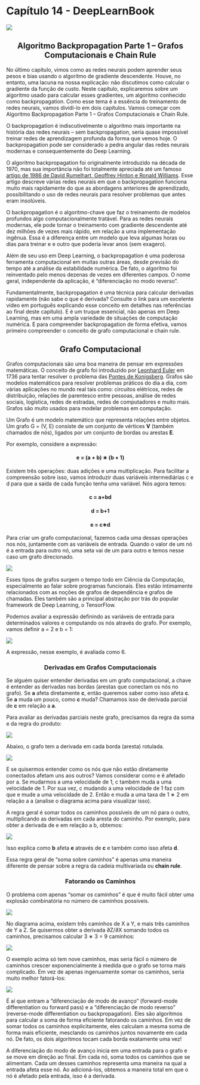# Capítulo 14 - DeepLearnBook

![](../img/cap-1.jpg)

<h2 style="text-align:center";>Algoritmo Backpropagation Parte 1 – Grafos Computacionais e Chain Rule</h2>

No último capítulo, vimos como as redes neurais podem aprender seus pesos e bias usando o algoritmo de gradiente descendente. Houve, no entanto, uma lacuna na nossa explicação: não discutimos como calcular o gradiente da função de custo. Neste capítulo, explicaremos sobre um algoritmo usado para calcular esses gradientes, um algoritmo conhecido como backpropagation. Como esse tema é a essência do treinamento de redes neurais, vamos dividí-lo em dois capítulos. Vamos começar com Algoritmo Backpropagation Parte 1 – Grafos Computacionais e Chain Rule.

O backpropagation é indiscutivelmente o algoritmo mais importante na história das redes neurais – sem backpropagation, seria quase impossível treinar redes de aprendizagem profunda da forma que vemos hoje. O backpropagation pode ser considerado a pedra angular das redes neurais modernas e consequentemente do Deep Learning.

O algoritmo backpropagation foi originalmente introduzido na década de 1970, mas sua importância não foi totalmente apreciada até um famoso [artigo de 1986 de David Rumelhart, Geoffrey Hinton e Ronald Williams](https://www.nature.com/articles/323533a0). Esse artigo descreve várias redes neurais em que o backpropagation funciona muito mais rapidamente do que as abordagens anteriores de aprendizado, possibilitando o uso de redes neurais para resolver problemas que antes eram insolúveis.

O backpropagation é o algoritmo-chave que faz o treinamento de modelos profundos algo computacionalmente tratável. Para as redes neurais modernas, ele pode tornar o treinamento com gradiente descendente até dez milhões de vezes mais rápido, em relação a uma implementação ingênua. Essa é a diferença entre um modelo que leva algumas horas ou dias para treinar e e outro que poderia levar anos (sem exagero).

Além de seu uso em Deep Learning, o backpropagation é uma poderosa ferramenta computacional em muitas outras áreas, desde previsão do tempo até a análise da estabilidade numérica. De fato, o algoritmo foi reinventado pelo menos dezenas de vezes em diferentes campos. O nome geral, independente da aplicação, é “diferenciação no modo reverso”.

Fundamentalmente, backpropagation é uma técnica para calcular derivadas rapidamente (não sabe o que é derivada? Consulte o link para um excelente vídeo em português explicando esse conceito em detalhes nas referências ao final deste capítulo). E é um truque essencial, não apenas em Deep Learning, mas em uma ampla variedade de situações de computação numérica. E para compreender backpropagation de forma efetiva, vamos primeiro compreender o conceito de grafo computacional e chain rule.

<h2 style="text-align:center">Grafo Computacional</h2>

Grafos computacionais são uma boa maneira de pensar em expressões matemáticas. O conceito de grafo foi introduzido por [Leonhard Euler](https://www.encyclopedia.com/science/encyclopedias-almanacs-transcripts-and-maps/birth-graph-theory-leonhard-euler-and-konigsberg-bridge-problem) em 1736 para tentar resolver o problema das [Pontes de Konigsberg](https://pt.wikipedia.org/wiki/Sete_pontes_de_K%C3%B6nigsberg). Grafos são modelos matemáticos para resolver problemas práticos do dia a dia, com várias aplicações no mundo real tais como: circuitos elétricos, redes de distribuição, relações de parentesco entre pessoas, análise de redes sociais, logística, redes de estradas, redes de computadores e muito mais. Grafos são muito usados para modelar problemas em computação.

Um Grafo é um modelo matemático que representa relações entre objetos. Um grafo G = (V, E) consiste de um conjunto de vértices **V** (também chamados de nós), ligados por um conjunto de bordas ou arestas **E**. 

Por exemplo, considere a expressão:

<h4 style="text-align:center">e = (a + b) ∗ (b + 1)</h4>

Existem três operações: duas adições e uma multiplicação. Para facilitar a compreensão sobre isso, vamos introduzir duas variáveis intermediárias c e d para que a saída de cada função tenha uma variável. Nós agora temos:

<h4 style="text-align:center">c = a+bd</h4>
<h4 style="text-align:center">d = b+1</h4>
<h4 style="text-align:center">e = c∗d</h4>

Para criar um grafo computacional, fazemos cada uma dessas operações nos nós, juntamente com as variáveis de entrada. Quando o valor de um nó é a entrada para outro nó, uma seta vai de um para outro e temos nesse caso um grafo direcionado.

![](../img/tree-def.png)

Esses tipos de grafos surgem o tempo todo em Ciência da Computação, especialmente ao falar sobre programas funcionais. Eles estão intimamente relacionados com as noções de grafos de dependência e grafos de chamadas. Eles também são a principal abstração por trás do popular framework de Deep Learning, o TensorFlow.

Podemos avaliar a expressão definindo as variáveis de entrada para determinados valores e computando os nós através do grafo. Por exemplo, vamos definir a = 2 e b = 1:

![](../img/tree-eval.png)

A expressão, nesse exemplo, é avaliada como 6.

<h3 style="text-align:center";>Derivadas em Grafos Computacionais</h3>

Se alguém quiser entender derivadas em um grafo computacional, a chave é entender as derivadas nas bordas (arestas que conectam os nós no grafo). Se **a** afeta diretamente **c**, então queremos saber como isso afeta **c**. Se **a** muda um pouco, como **c** muda? Chamamos isso de derivada parcial de **c** em relação a **a**.

Para avaliar as derivadas parciais neste grafo, precisamos da regra da soma e da regra do produto:

![](../img/derivada.png)

Abaixo, o grafo tem a derivada em cada borda (aresta) rotulada.

![](../img/tree-eval-derivs.png)

E se quisermos entender como os nós que não estão diretamente conectados afetam uns aos outros? Vamos considerar como e é afetado por a. Se mudarmos a uma velocidade de 1, c também muda a uma velocidade de 1. Por sua vez, c mudando a uma velocidade de 1 faz com que e mude a uma velocidade de 2. Então e muda a uma taxa de 1 ∗ 2 em relação a a (analise o diagrama acima para visualizar isso).

A regra geral é somar todos os caminhos possíveis de um nó para o outro, multiplicando as derivadas em cada aresta do caminho. Por exemplo, para obter a derivada de e em relação a b, obtemos:

![](../img/form.png)

Isso explica como **b** afeta **e** através de **c** e também como isso afeta **d**.

Essa regra geral de “soma sobre caminhos” é apenas uma maneira diferente de pensar sobre a regra da cadeia multivariada ou **chain rule**.

<center><h3>Fatorando os Caminhos</h3></center>


O problema com apenas “somar os caminhos” é que é muito fácil obter uma explosão combinatória no número de caminhos possíveis.

![](../img/chain-def-greek-300x73.png)

No diagrama acima, existem três caminhos de X a Y, e mais três caminhos de Y a Z. Se quisermos obter a derivada ∂Z/∂X somando todos os caminhos, precisamos calcular 3 ∗ 3 = 9 caminhos:

![](../img/form2.png)


O exemplo acima só tem nove caminhos, mas seria fácil o número de caminhos crescer exponencialmente à medida que o grafo se torna mais complicado. Em vez de apenas ingenuamente somar os caminhos, seria muito melhor fatorá-los:

![](../img/form3.png)

É aí que entram a “diferenciação de modo de avanço” (forward-mode differentiation ou forward pass) e a “diferenciação de modo reverso” (reverse-mode differentiation ou backpropagation). Eles são algoritmos para calcular a soma de forma eficiente fatorando os caminhos. Em vez de somar todos os caminhos explicitamente, eles calculam a mesma soma de forma mais eficiente, mesclando os caminhos juntos novamente em cada nó. De fato, os dois algoritmos tocam cada borda exatamente uma vez!

A diferenciação do modo de avanço inicia em uma entrada para o grafo e se move em direção ao final. Em cada nó, soma todos os caminhos que se alimentam. Cada um desses caminhos representa uma maneira na qual a entrada afeta esse nó. Ao adicioná-los, obtemos a maneira total em que o nó é afetado pela entrada, isso é a derivada.

